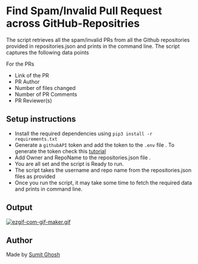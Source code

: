# Find Spam/Invalid Pull Request across GitHub-Repositries

The script retrieves all the spam/invalid PRs from all the Github repositories provided in repositories.json and prints in the command line. The script captures the following data points

For the PRs

- Link of the PR
- PR Author
- Number of files changed
- Number of PR Comments
- PR Reviewer(s)

## Setup instructions

- Install the required dependencies using `pip3 install -r requirements.txt`
- Generate a `githubAPI` token and add the token to the `.env` file . To generate the token check this [tutorial](https://docs.github.com/en/github/authenticating-to-github/creating-a-personal-access-token)
- Add Owner and RepoName to the repositories.json file .
- You are all set and the script is Ready to run.
- The script takes the username and repo name from the repositories.json files as provided
- Once you run the script, it may take some time to fetch the required data and prints in command line.

## Output

[![ezgif-com-gif-maker.gif](https://i.postimg.cc/1tWMNmmd/ezgif-com-gif-maker.gif)](https://postimg.cc/LY1jcMZk)

## Author

Made by [Sumit Ghosh](https://github.com/sumitgsh)
